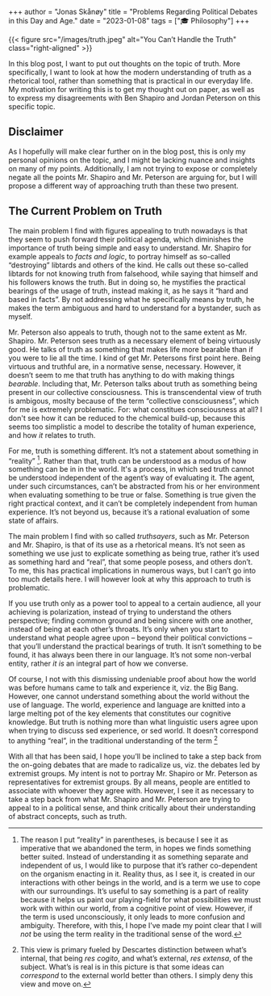 +++ 
author = "Jonas Skånøy" 
title = "Problems Regarding Political Debates in this Day and Age." 
date = "2023-01-08" 
tags = ["🎓 Philosophy"] 
+++

{{< figure src="/images/truth.jpeg" alt="You Can’t Handle the Truth" class="right-aligned" >}}

In this blog post, I want to put out thoughts on the topic of truth. More specifically, I want to look at how the modern understanding of truth as a rhetorical tool, rather than something that is practical in our everyday life. My motivation for writing this is to get my thought out on paper, as well as to express my disagreements with Ben Shapiro and Jordan Peterson on this specific topic.

## Disclaimer

As I hopefully will make clear further on in the blog post, this is only my personal opinions on the topic, and I might be lacking nuance and insights on many of my points. Additionally, I am not trying to expose or completely negate all the points Mr. Shapiro and Mr. Peterson are arguing for, but I will propose a different way of approaching truth than these two present.

## The Current Problem on Truth

The main problem I find with figures appealing to truth nowadays is that they seem to push forward their political agenda, which diminishes the importance of truth being simple and easy to understand. Mr. Shapiro for example appeals to _facts and logic_, to portray himself as so-called “destroying” libtards and others of the kind. He calls out these so-called libtards for not knowing truth from falsehood, while saying that himself and his followers knows the truth. But in doing so, he mystifies the practical bearings of the usage of truth, instead making it, as he says it “hard and based in facts”. By not addressing what he specifically means by truth, he makes the term ambiguous and hard to understand for a bystander, such as myself.

Mr. Peterson also appeals to truth, though not to the same extent as Mr. Shapiro. Mr. Peterson sees truth as a necessary element of being virtuously good. He talks of truth as something that makes life more bearable than if you were to lie all the time. I kind of get Mr. Petersons first point here. Being virtuous and truthful are, in a normative sense, necessary. However, it doesn’t seem to me that truth has anything to do with making things _bearable_. Including that, Mr. Peterson talks about truth as something being present in our collective consciousness. This is transcendental view of truth is ambigous, moslty because of the term “collective consciousness”, which for me is extremely problematic. For: what constitues consciousness at all? I don't see how it can be reduced to the chemical build-up, because this seems too simplistic a model to describe the totality of human experience, and how _it_ relates to truth.

For me, truth is something different. It’s not a statement about something in “reality” [^1]. Rather than that, truth can be understood as a modus of how something can be in in the world. It's a process, in which sed truth cannot be understood independent of the agent’s way of evaluating it. The agent, under such circumstances, can’t be abstracted from his or her environment when evaluating something to be true or false. Something is true given the right practical context, and it can’t be completely independent from human experience. It’s not beyond us, because it’s a rational evaluation of some state of affairs.

The main problem I find with so called _truthsayers_, such as Mr. Peterson and Mr. Shapiro, is that of its use as a rhetorical means. It’s not seen as something we use just to explicate something as being true, rather it’s used as something hard and “real”, that some people posess, and others don’t. To me, this has practical implications in numerous ways, but I can’t go into too much details here. I will however look at why this approach to truth is problematic.

If you use truth only as a power tool to appeal to a certain audience, all your achieving is polarization, instead of trying to understand the others perspective; finding common ground and being sincere with one another, instead of being at each other’s throats. It’s only when you start to understand what people agree upon – beyond their political convictions – that you’ll understand the practical bearings of truth. It isn’t something to be found, it has always been there in our language. It’s not some non-verbal entity, rather _it is_ an integral part of how we converse.

Of course, I not with this dismissing undeniable proof about how the world was before humans came to talk and experience it, viz. the Big Bang. However, one cannot understand something about the world without the use of language. The world, experience and language are knitted into a large melting pot of the key elements that constitutes our cognitive knowledge. But truth is nothing more than what linguistic users agree upon when trying to discuss sed experience, or sed world. It doesn’t correspond to anything “real”, in the traditional understanding of the term [^2]

With all that has been said, I hope you’ll be inclined to take a step back from the on-going debates that are made to radicalize us, viz. the debates led by extremist groups. My intent is not to portray Mr. Shapiro or Mr. Peterson as representatives for extremist groups. By all means, people are entitled to associate with whoever they agree with. However, I see it as necessary to take a step back from what Mr. Shapiro and Mr. Peterson are trying to appeal to in a political sense, and think critically about their understanding of abstract concepts, such as truth.

[^1]: The reason I put “reality” in parentheses, is because I see it as imperative that we abandoned the term, in hopes we finds something better suited. Instead of understanding it as something separate and independent of us, I would like to purpose that it’s rather co-dependent on the organism enacting in it. Reality thus, as I see it, is created in our interactions with other beings in the world, and is a term we use to cope with our surroundings. It’s useful to say something is a part of reality because it helps us paint our playing-field for what possibilities we must work with within our world, from a cognitive point of view. However, if the term is used unconsciously, it only leads to more confusion and ambiguity. Therefore, with this, I hope I’ve made my point clear that I will _not_ be using the term reality in the traditional sense of the word.
[^2]: This view is primary fueled by Descartes distinction between what’s internal, that being _res cogito_, and what’s external, _res extensa_, of the subject. What’s is real is in this picture is that some ideas can _correspond_ to the external world better than others. I simply deny this view and move on.
